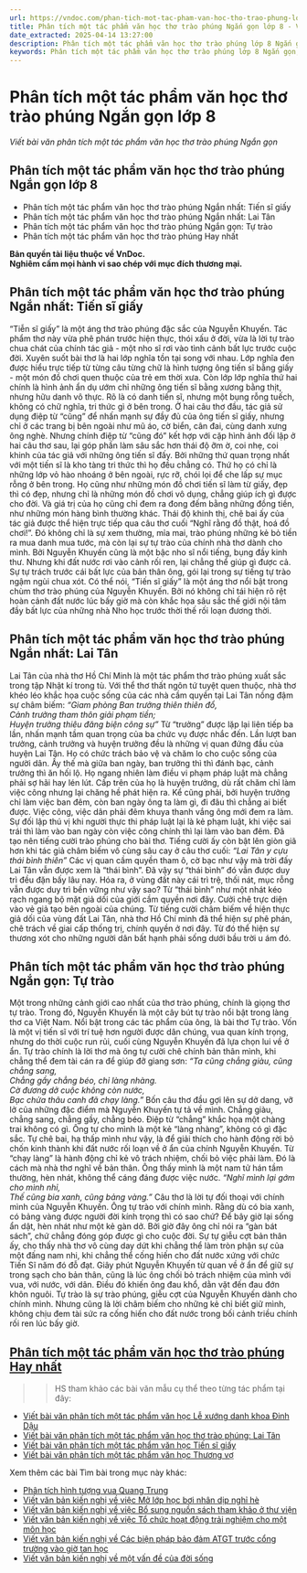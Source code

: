 ```yaml
---
url: https://vndoc.com/phan-tich-mot-tac-pham-van-hoc-tho-trao-phung-lop-8-ngan-gon-309501
title: Phân tích một tác phẩm văn học thơ trào phúng Ngắn gọn lớp 8 - Viết bài văn phân tích một tác phẩm văn học thơ trào phúng Ngắn gọn - VnDoc.com
date_extracted: 2025-04-14 13:27:00
description: Phân tích một tác phẩm văn học thơ trào phúng lớp 8 Ngắn gọn được biên soạn nhằm giúp các em HS đạt kết quả tốt trong quá trình làm bài tập và học tập môn Ngữ văn lớp 8.
keywords: Phân tích một tác phẩm văn học thơ trào phúng lớp 8 Ngắn gọn,Viết bài văn phân tích một tác phẩm văn học thơ trào phúng ngắn gọn,phân tích một tác phẩm văn học thơ trào phúng ngắn gọn,Viết bài văn phân tích một tác phẩm văn học thơ trào phúng lớp 8,phân tích một tác phẩm văn học thơ trào phúng,bài văn phân tích một tác phẩm văn học thơ trào phúng,phân tích một tác phẩm văn học thơ trào phúng lớp 8,bài văn phân tích một tác phẩm văn học thơ trào phúng lớp 8
---
```


# Phân tích một tác phẩm văn học thơ trào phúng Ngắn gọn lớp 8
 _Viết bài văn phân tích một tác phẩm văn học thơ trào phúng Ngắn gọn_
## **Phân tích một tác phẩm văn học thơ trào phúng Ngắn gọn lớp 8**
  * Phân tích một tác phẩm văn học thơ trào phúng Ngắn nhất: Tiến sĩ giấy
  * Phân tích một tác phẩm văn học thơ trào phúng Ngắn nhất: Lai Tân
  * Phân tích một tác phẩm văn học thơ trào phúng Ngắn gọn: Tự trào
  * Phân tích một tác phẩm văn học thơ trào phúng Hay nhất

**Bản quyền tài liệu thuộc về VnDoc.  
Nghiêm cấm mọi hành vi sao chép với mục đích thương mại.**
## **Phân tích một tác phẩm văn học thơ trào phúng Ngắn nhất: Tiến sĩ giấy**
“Tiễn sĩ giấy” là một áng thơ trào phúng đặc sắc của Nguyễn Khuyến. Tác phẩm thơ này vừa phê phán trước hiện thực, thói xấu ở đời, vừa là lời tự trào chua chát của chính tác giả - một nho sĩ rơi vào tình cảnh bất lực trước cuộc đời.
Xuyên suốt bài thơ là hai lớp nghĩa tồn tại song với nhau. Lớp nghĩa đen được hiểu trực tiếp từ từng câu từng chữ là hình tượng ông tiến sĩ bằng giấy - một món đồ chơi quen thuộc của trẻ em thời xưa. Còn lớp lớp nghĩa thứ hai chính là hình ảnh ẩn dụ ướm chỉ những ông tiến sĩ bằng xương bằng thịt, nhưng hữu danh vô thực. Rõ là có danh tiến sĩ, nhưng một bụng rỗng tuếch, không có chữ nghĩa, tri thức gì ở bên trong. Ở hai câu thơ đầu, tác giả sử dụng điệp từ “cũng” để nhấn mạnh sự đầy đủ của ông tiến sĩ giấy, nhưng chỉ ở các trang bị bên ngoài như mũ áo, cờ biển, cân đai, cùng danh xưng ông nghè. Nhưng chính điệp từ “cũng đó” kết hợp với cặp hình ảnh đối lập ở hai câu thơ sau, lại góp phần làm sâu sắc hơn thái độ ỡm ờ, coi nhẹ, coi khinh của tác giả với những ông tiến sĩ đấy. Bởi những thứ quan trọng nhất với một tiến sĩ là kho tàng tri thức thì họ đều chẳng có. Thứ họ có chỉ là những lớp vỏ hào nhoáng ở bên ngoài, rực rỡ, chói lọi để che lấp sự mục rỗng ở bên trong. Họ cũng như những món đồ chơi tiến sĩ làm từ giấy, đẹp thì có đẹp, nhưng chỉ là những món đồ chơi vô dụng, chẳng giúp ích gì được cho đời. Và giá trị của họ cũng chỉ đem ra đong đếm bằng những đồng tiền, như những món hàng bình thường khác. Thái độ khinh thị, chê bai ấy của tác giả được thể hiện trực tiếp qua câu thơ cuối “Nghĩ rằng đồ thật, hoá đồ chơi\!”. Đó không chỉ là sự xem thường, mỉa mai, trào phúng những kẻ bỏ tiền ra mua danh mua tước, mà còn lại sự tự trào của chính nhà thơ dành cho mình. Bởi Nguyễn Khuyến cũng là một bậc nho sĩ nổi tiếng, bụng đầy kinh thư. Nhưng khi đất nước rơi vào cảnh rối ren, lại chẳng thể giúp gì được cả. Sự tự trách trước cái bất lực của bản thân ông, gói lại trong sự tiếng tự trào ngậm ngùi chua xót.
Có thể nói, “Tiến sĩ giấy” là một áng thơ nổi bật trong chùm thơ trào phúng của Nguyễn Khuyến. Bởi nó không chỉ tái hiện rõ rệt hoàn cảnh đất nước lúc bấy giờ mà còn khắc họa sâu sắc thế giới nội tâm đầy bất lực của những nhà Nho học trước thời thế rối loạn đương thời.
## **Phân tích một tác phẩm văn học thơ trào phúng Ngắn nhất: Lai Tân**
Lai Tân của nhà thơ Hồ Chí Minh là một tác phẩm thơ trào phúng xuất sắc trong tập Nhật kí trong tù.
Với thể thơ thất ngôn tứ tuyệt quen thuộc, nhà thơ khéo léo khắc họa cuộc sống của các nhà cầm quyền tại Lai Tân nồng đậm sự châm biếm:
_“Giam phòng Ban trưởng thiên thiên đổ,_  
_Cảnh trưởng tham thôn giải phạm tiền;_  
_Huyện trưởng thiêu đăng biện công sự”_
Từ “trưởng” được lặp lại liên tiếp ba lần, nhấn mạnh tầm quan trọng của ba chức vụ được nhắc đến. Lần lượt ban trưởng, cảnh trưởng và huyện trưởng đều là những vị quan đứng đầu của huyện Lai Tân. Họ có chức trách bảo vệ và chăm lo cho cuộc sống của người dân. Ấy thế mà giữa ban ngày, ban trưởng thì thì đánh bạc, cảnh trưởng thì ăn hối lộ. Họ ngang nhiên làm điều vi phạm pháp luật mà chẳng phải sợ hãi hay lén lút. Cấp trên của họ là huyện trưởng, dù rất chăm chỉ làm việc công nhưng lại chăng hề phát hiện ra. Kể cũng phải, bởi huyện trưởng chỉ làm việc ban đêm, còn ban ngày ông ta làm gì, đi đâu thì chẳng ai biết được. Việc công, việc dân phải đêm khuya thanh vắng ông mới đem ra làm. Sự đối lập thú vị khi người thực thi pháp luật lại là kẻ phạm luật, khi việc sai trái thì làm vào ban ngày còn việc công chính thì lại làm vào ban đêm. Đã tạo nên tiếng cười trào phúng cho bài thơ. Tiếng cười ấy còn bật lên giòn giã hơn khi tác giả châm biếm vô cùng sâu cay ở câu thơ cuối:
_“Lai Tân y cựu thái bình thiên”_
Các vị quan cầm quyền tham ô, cờ bạc như vậy mà trời đấy Lai Tân vẫn được xem là “thái bình”. Đã vậy sự “thái bình” đó vẫn được duy trì đều đặn bấy lâu nay. Hóa ra, ở vùng đất này cái trì trệ, thối nát, mục rỗng vẫn được duy trì bền vững như vậy sao? Từ “thái bình” như một nhát kéo rạch ngang bộ mặt giả dối của giới cầm quyền nơi đây. Cưởi chê trực diện vào vẻ giả tạo bên ngoài của chúng.
Từ tiếng cười châm biếm về hiện thực giả dối của vùng đất Lai Tân, nhà thơ Hồ Chí minh đã thể hiện sự phê phán, chê trách về giai cấp thống trị, chính quyền ở nơi đây. Từ đó thể hiện sự thương xót cho những người dân bất hạnh phải sống dưới bầu trời u ám đó.
## **Phân tích một tác phẩm văn học thơ trào phúng Ngắn gọn: Tự trào**
Một trong những cảnh giới cao nhất của thơ trào phúng, chính là giọng thơ tự trào. Trong đó, Nguyễn Khuyến là một cây bút tự trào nổi bật trong làng thơ ca Việt Nam. Nổi bật trong các tác phẩm của ông, là bài thơ Tự trào.
Vốn là một vị tiến sĩ với trí tuệ hơn người được dân chúng, vua quan kính trọng, nhưng do thời cuộc run rủi, cuối cùng Nguyễn Khuyến đã lựa chọn lui về ở ẩn. Tự trào chính là lời thơ mà ông tự cười chê chính bản thân mình, khi chẳng thể đem tài cán ra để giúp đỡ giang sơn:
_“Ta cũng chẳng giàu, cũng chẳng sang,_  
_Chẳng gầy chẳng béo, chỉ làng nhàng._  
_Cờ đương dở cuộc không còn nước,_  
_Bạc chửa thâu canh đã chạy làng.”_
Bốn câu thơ đầu gợi lên sự dở dang, vỡ lở của những đặc điểm mà Nguyễn Khuyến tự tả về mình. Chẳng giàu, chẳng sang, chẳng gầy, chẳng béo. Điệp từ “chẳng” khắc họa một chàng trai không có gì. Ông tự cho mình là một kẻ “làng nhàng”, không có gì đặc sắc. Tự chê bai, hạ thấp mình như vậy, là để giải thích cho hành động rời bỏ chốn kinh thành khi đất nước rối loạn về ở ẩn của chính Nguyễn Khuyến. Từ “chạy làng” là hành động chỉ kẻ vô trách nhiệm, chối bỏ việc phải làm. Đó là cách mà nhà thơ nghĩ về bản thân. Ông thấy mình là một nam tử hán tầm thường, hèn nhát, không thể cáng đáng được việc nước.
_“Nghĩ mình lại gớm cho mình nhỉ,_  
_Thế cũng bia xanh, cũng bảng vàng.”_
Câu thơ là lời tự đối thoại với chính mình của Nguyễn Khuyến. Ông tự trào với chính mình. Rằng dù có bia xanh, có bảng vàng được người đời kính trọng thì có sao chứ? Để bây giờ lại sống ẩn dật, hèn nhát như một kẻ gàn dở. Bởi giờ đây ông chỉ nói ra “gàn bát sách”, chứ chẳng đóng góp được gì cho cuộc đời. Sự tự giễu cợt bản thân ấy, cho thấy nhà thơ vô cùng day dứt khi chẳng thể làm tròn phận sự của một đấng nam nhi, khi chẳng thể cống hiến cho đất nước xứng với chức Tiến Sĩ năm đó đỗ đạt. Giây phút Nguyễn Khuyến từ quan về ở ẩn để giữ sự trong sạch cho bản thân, cũng là lúc ông chối bỏ trách nhiệm của mình với vua, với nước, với dân. Điều đó khiến ông đau khổ, dằn vặt đến đau đớn khôn nguôi.
Tự trào là sự trào phúng, giễu cợt của Nguyễn Khuyến dành cho chính mình. Nhưng cũng là lời châm biếm cho những kẻ chỉ biết giữ mình, không chịu đem tài sức ra cống hiến cho đất nước trong bối cảnh triều chính rối ren lúc bấy giờ.
## **[Phân tích một tác phẩm văn học thơ trào phúng Hay nhất](<https://vndoc.com/viet-bai-van-phan-tich-mot-tac-pham-van-hoc-tho-trao-phung-lop-8-309499>)**
>> HS tham khảo các bài văn mẫu cụ thể theo từng tác phẩm tại đây:
  * [Viết bài văn phân tích một tác phẩm văn học Lễ xướng danh khoa Đinh Dậu](<https://vndoc.com/viet-bai-van-phan-tich-mot-tac-pham-van-hoc-le-xuong-danh-khoa-dinh-dau-lop-8-309493>)
  * [Viết bài văn phân tích một tác phẩm văn học thơ trào phúng: Lai Tân](<https://vndoc.com/viet-bai-van-phan-tich-mot-tac-pham-van-hoc-lai-tan-lop-8-309492>)
  * [Viết bài văn phân tích một tác phẩm văn học Tiến sĩ giấy](<https://vndoc.com/viet-bai-van-phan-tich-mot-tac-pham-van-hoc-tien-si-giay-lop-8-309497>)
  * [Viết bài văn phân tích một tác phẩm văn học Thương vợ](<https://vndoc.com/viet-bai-van-phan-tich-mot-tac-pham-van-hoc-thuong-vo-lop-8-309496>)

Xem thêm các bài Tìm bài trong mục này khác:
  * [Phân tích hình tượng vua Quang Trung](</phan-tich-nhan-vat-quang-trung-trong-doan-trich-hoang-le-nhat-thong-chi-126614>)
  * [Viết văn bản kiến nghị về việc Mở lớp học bơi nhân dịp nghỉ hè](</viet-van-ban-kien-nghi-ve-viec-mo-lop-hoc-boi-nhan-dip-nghi-he-lop-8-311677>)
  * [Viết văn bản kiến nghị về việc Bổ sung nguồn sách tham khảo ở thư viện](</viet-van-ban-kien-nghi-ve-viec-bo-sung-nguon-sach-tham-khao-o-thu-vien-lop-8-311679>)
  * [Viết văn bản kiến nghị về việc Tổ chức hoạt động trải nghiệm cho một môn học](</viet-van-ban-kien-nghi-ve-viec-to-chuc-hoat-dong-trai-nghiem-cho-mot-mon-hoc-lop-8-311680>)
  * [Viết văn bản kiến nghị về Các biện pháp bảo đảm ATGT trước cổng trường vào giờ tan học](</viet-van-ban-kien-nghi-ve-cac-bien-phap-bao-dam-an-toan-giao-thong-truoc-cong-truong-vao-gio-tan-hoc-lop-8-311681>)
  * [Viết văn bản kiến nghị về một vấn đề của đời sống](</viet-van-ban-kien-nghi-ve-mot-van-de-cua-doi-song-lop-8-311683>)

